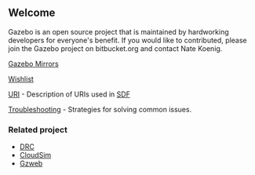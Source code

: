 ## Welcome

Gazebo is an open source project that is maintained by hardworking developers for everyone's benefit. If you would like to contributed, please join the Gazebo project on bitbucket.org and contact Nate Koenig.

[Gazebo Mirrors](https://bitbucket.org/osrf/gazebo/wiki/gazebo_mirrors)

[Wishlist](https://bitbucket.org/osrf/gazebo/wiki/wishlist)

[URI](https://bitbucket.org/osrf/gazebo/wiki/uri) - Description of URIs used in [SDF](http://gazebosim.org/sdf)

[Troubleshooting](https://bitbucket.org/osrf/gazebo/wiki/troubleshooting) - Strategies for solving common issues.

### Related project

* [DRC](https://bitbucket.org/osrf/drcsim/wiki/Home)
* [CloudSim](http://cloudsim.io)
* [Gzweb](https://bitbucket.org/osrf/gzweb/wiki/Home)
